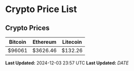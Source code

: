# Crypto Price List

## Crypto Prices
| Bitcoin | Ethereum | Litecoin |
| ------- | -------- | -------- |
| $96061 | $3626.46 | $132.26 |
**Last Updated:** 2024-12-03 23:57 UTC
**Last Updated:** $DATE$
